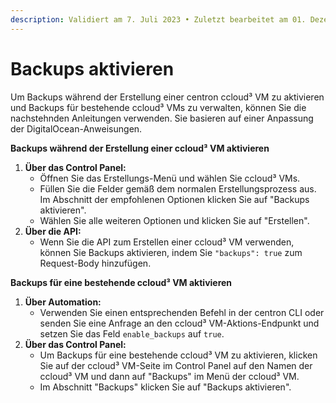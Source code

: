 ```yaml
---
description: Validiert am 7. Juli 2023 • Zuletzt bearbeitet am 01. Dezember 2023
---
```


# Backups aktivieren

Um Backups während der Erstellung einer centron ccloud³ VM zu aktivieren und Backups für bestehende ccloud³ VMs zu verwalten, können Sie die nachstehnden Anleitungen verwenden. Sie basieren auf einer Anpassung der DigitalOcean-Anweisungen.

**Backups während der Erstellung einer ccloud³ VM aktivieren**

1. **Über das Control Panel:**
   * Öffnen Sie das Erstellungs-Menü und wählen Sie ccloud³ VMs.
   * Füllen Sie die Felder gemäß dem normalen Erstellungsprozess aus. Im Abschnitt der empfohlenen Optionen klicken Sie auf "Backups aktivieren".
   * Wählen Sie alle weiteren Optionen und klicken Sie auf "Erstellen".
2. **Über die API:**
   * Wenn Sie die API zum Erstellen einer ccloud³ VM verwenden, können Sie Backups aktivieren, indem Sie `"backups": true` zum Request-Body hinzufügen.

**Backups für eine bestehende ccloud³ VM aktivieren**

1. **Über Automation:**
   * Verwenden Sie einen entsprechenden Befehl in der centron CLI oder senden Sie eine Anfrage an den ccloud³ VM-Aktions-Endpunkt und setzen Sie das Feld `enable_backups` auf `true`.
2. **Über das Control Panel:**
   * Um Backups für eine bestehende ccloud³ VM zu aktivieren, klicken Sie auf der ccloud³ VM-Seite im Control Panel auf den Namen der ccloud³ VM und dann auf "Backups" im Menü der ccloud³ VM.
   * Im Abschnitt "Backups" klicken Sie auf "Backups aktivieren".
